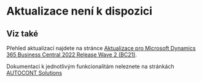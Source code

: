 # Aktualizace není k dispozici

## Viz také

Přehled aktualizací najdete na stránce [Aktualizace pro Microsoft Dynamics 365 Business Central 2022 Release Wave 2 (BC21)](Updates-bc21.md).

Dokumentaci k jednotlivým funkcionalitám neleznete na stránkách [AUTOCONT Solutions](https://muj.autocont.cz/docs/cs-cz/dynamics365/business-central/AC-Solutions/ac-solutions.html)
